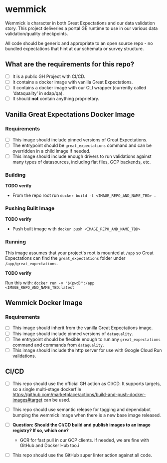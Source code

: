 # wemmick

Wemmick is character in both Great Expectations and our data validation story.
This project deliveries a portal GE runtime to use in our various data validation/quality checkpoints. 

All code should be generic and appropriate to an open source repo - no bundled expectations that hint at our schemata or survey structure.

## What are the requirements for this repo?

- [ ] It is a public GH Project with CI/CD.
- [ ] It contains a docker image with vanilla Great Expectations.
- [ ] It contains a docker image with our CLI wrapper (currently called 'dataquality' in sdap/qa).
- [ ] It should **not** contain anything proprietary.

## Vanilla Great Expectations Docker Image

### Requirements

- [ ] This image should include pinned versions of Great Expectations.
- [ ] The entrypoint should be `great_expectations` command and can be overridden in a child image if needed.
- [ ] This image should include enough drivers to run validations against many types of datasources, including flat files, GCP backends, etc.

### Building

**TODO verify**

- From the repo root run `docker build -t <IMAGE_REPO_AND_NAME_TBD> .`

### Pushing Built Image

**TODO verify**

- Push built image with `docker push <IMAGE_REPO_AND_NAME_TBD>`

### Running

This image assumes that your project's root is mounted at `/app` so Great Expectations can find the `great_expectations` folder under `/app/great_expectations`.

**TODO verify**

Run this with: `docker run -v "$(pwd)":/app <IMAGE_REPO_AND_NAME_TBD:latest`

## Wemmick Docker Image

### Requirements

- [ ] This image should inherit from the vanilla Great Expectations image.
- [ ] This image should include pinned versions of `dataquality`.
- [ ] The entrypoint should be flexible enough to run any `great_expectations` command and commands from `dataquality`.
- [ ] This image should include the http server for use with Google Cloud Run validations.

## CI/CD

- [ ] This repo should use the official GH action as CI/CD. It supports targets, so a single multi-stage dockerfile https://github.com/marketplace/actions/build-and-push-docker-images#target can be used.
- [ ] This repo should use semantic release for tagging and dependabot bumping the wemmick image when there is a new base image released.
- [ ] **Question: Should the CI/CD build and publish images to an image registry? If so, which one?**
    - GCR for fast pull in our GCP clients. If needed, we are fine with GitHub and Docker Hub too.i
- [ ] This repo should use the GitHub super linter action against all code.

